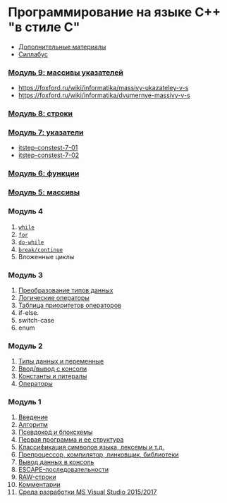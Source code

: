 # Программирование на языке C++ "в стиле C"

* [Дополнительные материалы](./appendix.md)
* [Силлабус](./syllabus.pdf)

### [Модуль 9: массивы указателей](./module09)

* https://foxford.ru/wiki/informatika/massivy-ukazateley-v-s
* https://foxford.ru/wiki/informatika/dvumernye-massivy-v-s

### [Модуль 8: строки](./module08)

### [Модуль 7: указатели](./module07)

* [itstep-constest-7-01](./homeworks/itstep_contest_7_01.md)
* [itstep-constest-7-02](./homeworks/itstep_contest_7_02.md)

### [Модуль 6: функции](./module06)

### [Модуль 5: массивы](./module05)

### Модуль 4
1. [`while`](./module04/while.md)
2. [`for`](./module04/for.md)
3. [`do-while`](./module04/do-while.md)
4. [`break/continue`](./module04/break-continue.md)
5. Вложенные циклы

### Модуль 3
1. [Преобразование типов данных](module03/преобразование_типов.md)
2. [Логические операторы](module03/логические_операторы.md)
3. [Таблица приоритетов операторов](module03/таблица_приоритетов_операторов.md)
4. if-else.
5. switch-case
6. enum

### Модуль 2
1. [Типы данных и переменные](module02/типы_и_переменные.md)
2. [Ввод/вывод с консоли](module02/ввод_вывод_с_консоли.md)
3. [Константы и литералы](module02/константы_и_литералы.md)
4. [Операторы](module02/операторы.md)

### Модуль 1

1. [Введение](./module01/введение.md)
2. [Алгоритм](./module01/алгоритм.md)
2. [Псевдокод и блоксхемы](module01/псевдокод_и_блоксхемы.md) 
5. [Первая программа и ее структура](./module01/первая_программа.md)
6. [Классификация символов языка, лексемы и т.д.](http://cpp-cpp.blogspot.com/2013/10/c.html)
8. [Препроцессор, компилятор, линковщик, библиотеки](module01/библиотеки.md)
9. [Вывод данных в консоль](./module01/вывод_данных.md)
10. [ESCAPE-последовательности](module01/ESCAPE-последовательности.md)
11. [RAW-строки](module01/raw-строки.md)
12. [Комментарии](module01/комментарии.md)
4. [Среда разработки MS Visual Studio 2015/2017](./module01/вижуал_студио.md)
   
